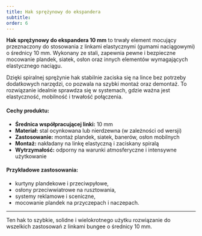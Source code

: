 ```yaml
---
title: Hak sprężynowy do ekspandera
subtitle:
order: 6
---
```


**Hak sprężynowy do ekspandera 10 mm** to trwały element mocujący przeznaczony
do stosowania z linkami elastycznymi (gumami naciągowymi) o średnicy 10 mm.
Wykonany ze stali, zapewnia pewne i bezpieczne mocowanie plandek, siatek, osłon
oraz innych elementów wymagających elastycznego naciągu.

Dzięki spiralnej sprężynie hak stabilnie zaciska się na lince bez potrzeby
dodatkowych narzędzi, co pozwala na szybki montaż oraz demontaż. To rozwiązanie
idealnie sprawdza się w systemach, gdzie ważna jest elastyczność, mobilność i
trwałość połączenia.

#### Cechy produktu:

- **Średnica współpracującej linki:** 10 mm
- **Materiał:** stal ocynkowana lub nierdzewna (w zależności od wersji)
- **Zastosowanie:** montaż plandek, siatek, banerów, osłon mobilnych
- **Montaż:** nakładany na linkę elastyczną i zaciskany spiralą
- **Wytrzymałość:** odporny na warunki atmosferyczne i intensywne użytkowanie

#### Przykładowe zastosowania:

- kurtyny plandekowe i przeciwpyłowe,
- osłony przeciwwiatrowe na rusztowania,
- systemy reklamowe i sceniczne,
- mocowanie plandek na przyczepach i naczepach.

---

Ten hak to szybkie, solidne i wielokrotnego użytku rozwiązanie do wszelkich
zastosowań z linkami bungee o średnicy 10 mm.
